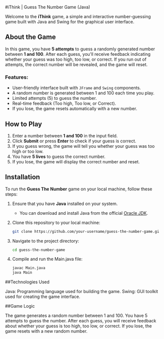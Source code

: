 #iThink | Guess The Number Game (Java)

Welcome to the **iThink** game, a simple and interactive number-guessing game built with Java and Swing for the graphical user interface.

## About the Game

In this game, you have **5 attempts** to guess a randomly generated number between **1 and 100**. After each guess, you'll receive feedback indicating whether your guess was too high, too low, or correct. If you run out of attempts, the correct number will be revealed, and the game will reset.

### Features:
- User-friendly interface built with `JFrame` and `Swing` components.
- A random number is generated between 1 and 100 each time you play.
- Limited attempts (5) to guess the number.
- Real-time feedback (Too high, Too low, or Correct).
- If you lose, the game resets automatically with a new number.

## How to Play

1. Enter a number between **1 and 100** in the input field.
2. Click **Submit** or press **Enter** to check if your guess is correct.
3. If you guess wrong, the game will tell you whether your guess was too high or too low.
4. You have **5 lives** to guess the correct number.
5. If you lose, the game will display the correct number and reset.

## Installation

To run the **Guess The Number** game on your local machine, follow these steps:

1. Ensure that you have **Java** installed on your system.
   - You can download and install Java from the official [Oracle JDK](https://www.oracle.com/java/technologies/javase-downloads.html).

2. Clone this repository to your local machine:
   ```bash
   git clone https://github.com/your-username/guess-the-number-game.git

3. Navigate to the project directory:
   ```bash
   cd guess-the-number-game
4. Compile and run the Main.java file:
   ```bash
   javac Main.java
   java Main

##Technologies Used

Java: Programming language used for building the game.
Swing: GUI toolkit used for creating the game interface.

##Game Logic

The game generates a random number between 1 and 100.
You have 5 attempts to guess the number.
After each guess, you will receive feedback about whether your guess is too high, too low, or correct.
If you lose, the game resets with a new random number.
